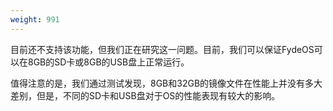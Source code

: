 ```yaml
---
weight: 991
---
```

目前还不支持该功能，但我们正在研究这一问题。目前，我们可以保证FydeOS可以在8GB的SD卡或8GB的USB盘上正常运行。

值得注意的是，我们通过测试发现，8GB和32GB的镜像文件在性能上并没有多大差别，但是，不同的SD卡和USB盘对于OS的性能表现有较大的影响。